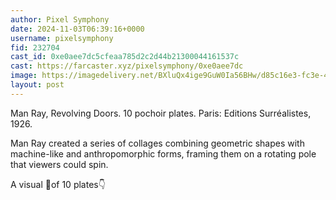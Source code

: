 ```yaml
---
author: Pixel Symphony
date: 2024-11-03T06:39:16+0000
username: pixelsymphony
fid: 232704
cast_id: 0xe0aee7dc5cfeaa785d2c2d44b21300044161537c
cast: https://farcaster.xyz/pixelsymphony/0xe0aee7dc
image: https://imagedelivery.net/BXluQx4ige9GuW0Ia56BHw/d85c16e3-fc3e-4205-37b4-a94b0fbb8800/original
layout: post
---
```


Man Ray, Revolving Doors. 10 pochoir plates. Paris: Editions Surréalistes, 1926.

Man Ray created a series of collages combining geometric shapes with machine-like and anthropomorphic forms, framing them on a rotating pole that viewers could spin.

A visual 🧵of 10 plates👇

<img src='https://imagedelivery.net/BXluQx4ige9GuW0Ia56BHw/d85c16e3-fc3e-4205-37b4-a94b0fbb8800/original' alt='' referrerpolicy='no-referrer'/>

